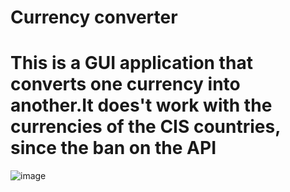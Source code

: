 # Сurrency converter
<h1>
  This is a GUI application that converts one currency into another.It does't work with the currencies of the CIS countries, since the ban on the API
</h1>

![image](https://github.com/Carcajo/currency_converter/assets/93794796/51dfddd1-0f29-4f50-ae10-ca5e8fe24b41)

